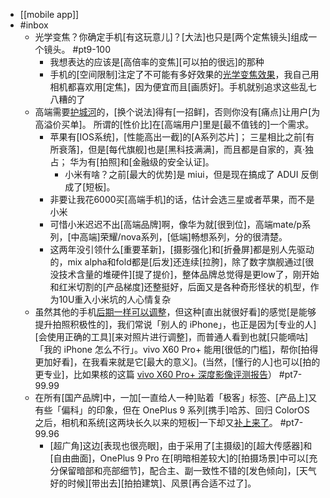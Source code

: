 - [[mobile app]]
- #inbox
    - 光学变焦？你确定手机[有这玩意儿]？[大法]也只是[两个定焦镜头]组成一个镜头。 #pt9-100
        - 我想表达的应该是[高倍率的变焦][可以拍的很远]的那种
        - 手机的[空间限制]注定了不可能有多好效果的[光学变焦效果](https://bbs.saraba1st.com/2b/thread-1999318-1-2.html)，我自己用相机都喜欢用[定焦]，因为便宜而且[画质好]。手机就别追求这些乱七八糟的了
    - 高端需要[护城河](https://bbs.saraba1st.com/2b/thread-1998737-3-2.html)的，[换个说法]得有[一招鲜]，否则你没有[痛点]让用户[为高溢价买单]。
所谓的[性价比]在[高端用户]里是[最不值钱的]一个需求。
        - 苹果有[IOS系统]，[性能高出一截]的[A系列芯片]；
三星相比之前[有所衰落]，但是[每代旗舰]也是[黑科技满满]，而且都是自家的，真·独占；
华为有[拍照]和[金融级的安全认证]。
            - 小米有啥？之前[最大的优势]是 miui，但是现在搞成了 ADUI 反倒成了[短板]。
        - 非要让我花6000买[高端手机]的话，估计会选三星或者苹果，而不是小米
        - 可惜小米迟迟不出[高端品牌]啊，像华为就[很到位]，高端mate/p系列，[中高端]荣耀/nova系列，[低端]畅想系列，分的很清楚。
        - 这两年没引领什么[重要革新]，[摄影强化]和[折叠屏]都是别人先驱动的，mix alpha和fold都是[后发]还连续[拉胯]，除了数字旗舰通过[很没技术含量的堆硬件][提了提价]，整体品牌总觉得是更low了，刚开始和红米切割的[产品梯度]还整挺好，后面又是各种奇形怪状的机型，作为10U重入小米坑的人心情复杂
    - 虽然其他的手机[后期一样可以调整](https://sspai.com/post/67155)，但这种[直出就很好看]的感觉[是能够提升拍照积极性的]，我们常说「别人的 iPhone」，也正是因为[专业的人][会使用正确的工具][来对照片进行调整]，而普通人看到也就[只能嘀咕]「我的 iPhone 怎么不行」。vivo X60 Pro+ 能用[很低的门槛]，帮你[拍得更加好看]，在我看来就是它[最大的意义]。(当然，[懂行的人]也可以[拍的更专业]，比如果核的这篇 [vivo X60 Pro+ 深度影像评测报告](https://sspai.com/post/65449)） #pt7-99.99
    - 在所有[国产品牌]中，一加[一直给人一种]贴着「极客」标签、[产品上]又有些「偏科」的印象，但在 OnePlus 9 系列[携手]哈苏、回归 ColorOS 之后，相机和系统[这两块长久以来的短板]一下却又[补上来了](https://sspai.com/post/67078)。 #pt7-99.96
        - [超广角]这边[表现也很亮眼]，由于采用了[主摄级]的[超大传感器]和[自由曲面]，OnePlus 9 Pro 在[明暗相差较大]的[拍摄场景]中可以[充分保留暗部和亮部细节]，配合主、副一致性不错的[发色倾向]，[天气好的时候][带出去][拍拍建筑]、风景[再合适不过了]。
